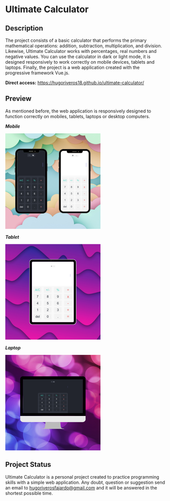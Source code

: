 # Ultimate Calculator 

## Description

The project consists of a basic calculator that performs the primary mathematical operations: addition, subtraction, multiplication, and division. Likewise, Ultimate Calculator works with percentages, real numbers and negative values. You can use the calculator in dark or light mode, it is designed responsively to work correctly on mobile devices, tablets and laptops. Finally, the project is a web application created with the progressive framework Vue.js.

**Direct access:** https://hugoriveros18.github.io/ultimate-calculator/

## Preview
As mentioned before, the web application is responsively designed to function correctly on mobiles, tablets, laptops or desktop computers.

***Mobile***

<img src="./preview_images/mobile-version.png" width="300" height="300" />

***Tablet***

<img src="./preview_images/tablet-version.png" width="300" height="300" />


***Laptop***

<img src="./preview_images/desktop-version.png" width="300" height="300" />

## Project Status

Ultimate Calculator is a personal project created to practice programming skills with a simple web application. Any doubt, question or suggestion send an email to hugoriverosfajardo@gmail.com and it will be answered in the shortest possible time.
